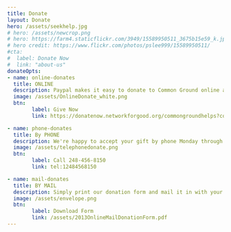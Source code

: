 ```yaml
---
title: Donate
layout: Donate
hero: /assets/seekhelp.jpg
# hero: /assets/newcrop.png
# hero: https://farm4.staticflickr.com/3949/15589950511_3675b15e59_k.jpg
# hero credit: https://www.flickr.com/photos/pslee999/15589950511/
#cta:
#  label: Donate Now
#  link: "about-us"
donateOpts:
- name: online-donates
  title: ONLINE
  description: Paypal makes it easy to donate to Common Ground online anytime
  image: /assets/OnlineDonate_white.png
  btn:
        label: Give Now
        link: https://donatenow.networkforgood.org/commongroundhelps?code=website

- name: phone-donates
  title: By PHONE
  description: We're happy to accept your gift by phone Monday through Friday from 8:30am to 5pm
  image: /assets/telephonedonate.png
  btn:
        label: Call 248-456-8150
        link: tel:12484568150

- name: mail-donates
  title: BY MAIL
  description: Simply print our donation form and mail it in with your gift
  image: /assets/envelope.png
  btn: 
        label: Download Form
        link: /assets/2013OnlineMailDonationForm.pdf
---
```

